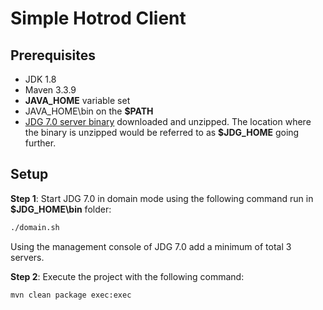 # Simple Hotrod Client 

## Prerequisites
* JDK 1.8 
* Maven 3.3.9 
* __JAVA_HOME__ variable set 
* JAVA\_HOME\bin on the __$PATH__
* [JDG 7.0 server binary](https://developers.redhat.com/download-manager/file/jboss-datagrid-7.0.0-library.zip) downloaded and unzipped. The location where the binary is unzipped would be referred to as __$JDG_HOME__ going further.

## Setup 

__Step 1__: Start JDG 7.0 in domain mode using the following command run in __$JDG_HOME\bin__ folder:

```sh 
./domain.sh
```

Using the management console of JDG 7.0 add a minimum of total 3 servers.

__Step 2__: Execute the project with the following command:

```sh 
mvn clean package exec:exec 
```
